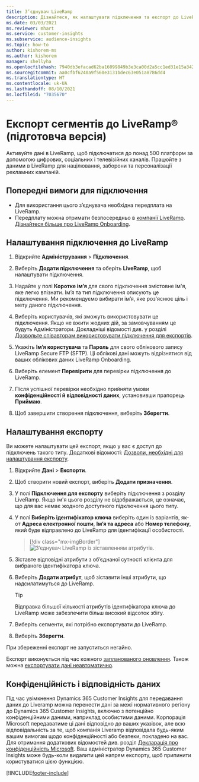 ```yaml
---
title: З’єднувач LiveRamp
description: Дізнайтеся, як налаштувати підключення та експорт до LiveRamp.
ms.date: 03/03/2021
ms.reviewer: mhart
ms.service: customer-insights
ms.subservice: audience-insights
ms.topic: how-to
author: kishorem-ms
ms.author: kishorem
manager: shellyha
ms.openlocfilehash: 7940db3efacad62ba16099849b3e3ca00d2a5cc1ed31e15a34209c0797e6ae13
ms.sourcegitcommit: aa0cfbf6240a9f560e3131bdec63e051a8786dd4
ms.translationtype: HT
ms.contentlocale: uk-UA
ms.lasthandoff: 08/10/2021
ms.locfileid: "7035670"
---
```

# <a name="export-segments-to-liverampreg-preview"></a>Експорт сегментів до LiveRamp&reg; (підготовча версія)

Активуйте дані в LiveRamp, щоб підключатися до понад 500 платформ за допомогою цифрових, соціальних і телевізійних каналів. Працюйте з даними в LiveRamp для націлювання, заборони та персоналізації рекламних кампаній.

## <a name="prerequisites-for-a-connection"></a>Попередні вимоги для підключення

- Для використання цього з’єднувача необхідна передплата на LiveRamp.
- Передплату можна отримати безпосередньо в [компанії LiveRamp](https://liveramp.com/contact/). [Дізнайтеся більше про LiveRamp Onboarding](https://liveramp.com/our-platform/data-onboarding/).

## <a name="set-up-connection-to-liveramp"></a>Налаштування підключення до LiveRamp

1. Відкрийте **Адміністрування** > **Підключення**.

1. Виберіть **Додати підключення** та оберіть **LiveRamp**, щоб налаштувати підключення.

1. Надайте у полі **Коротке ім’я** для свого підключення змістовне ім'я, яке легко впізнати. Ім’я та тип підключення описують це підключення. Ми рекомендуємо вибирати ім’я, яке роз'яснює ціль і мету даного підключення.

1. Виберіть користувачів, які зможуть використовувати це підключення. Якщо не вжити жодних дій, за замовчуванням це будуть Адміністратори. Докладніші відомості див. у розділі [Дозвольте співавторам використовувати підключення для експортів](connections.md#allow-contributors-to-use-a-connection-for-exports).

1. Укажіть **Ім’я користувача** та **Пароль** для свого облікового запису LiveRamp Secure FTP (SFTP).
Ці облікові дані можуть відрізнятися від ваших облікових даних LiveRamp Onboarding.

1. Виберіть елемент **Перевірити** для перевірки підключення до LiveRamp.

1. Після успішної перевірки необхідно прийняти умови **конфіденційності й відповідності даних**, установивши прапорець **Приймаю**.

1. Щоб завершити створення підключення, виберіть **Зберегти**.

## <a name="configure-an-export"></a>Налаштування експорту

Ви можете налаштувати цей експорт, якщо у вас є доступ до підключень такого типу. Додаткові відомості: [Дозволи, необхідні для налаштування експорту](export-destinations.md#set-up-a-new-export).

1. Відкрийте **Дані** > **Експорти**.

1. Щоб створити новий експорт, виберіть **Додати призначення**.

1. У полі **Підключення для експорту** виберіть підключення з розділу LiveRamp. Якщо ім'я цього розділу не відображається, це означає, що для вас немає жодного доступного підключення цього типу.

1. У полі **Виберіть ідентифікатор ключа** виберіть один із варіантів, як-от **Адреса електронної пошти**, **Ім’я та адреса** або **Номер телефону**, який буде відправлено до LiveRamp для ідентифікації особистості.
   > [!div class="mx-imgBorder"]
   > ![З’єднувач LiveRamp із зіставленням атрибутів.](media/export-liveramp-segments.png "З’єднувач LiveRamp із зіставленням атрибутів")

1. Зіставте відповідні атрибути з об’єднаної сутності клієнта для вибраного ідентифікатора ключа.

1. Виберіть **Додати атрибут**, щоб зіставити інші атрибути, що надсилатимуться до LiveRamp.

   > [!TIP]
   > Відправка більшої кількості атрибутів ідентифікатора ключа до LiveRamp може забезпечити більш високий відсоток збігу.

1. Виберіть сегменти, які потрібно експортувати до LiveRamp.

1. Виберіть **Зберегти**.

При збереженні експорт не запуститься негайно.

Експорт виконується під час кожного [запланованого оновлення](system.md#schedule-tab). Також можна [експортувати дані неавтоматично](export-destinations.md#run-exports-on-demand). 


## <a name="data-privacy-and-compliance"></a>Конфіденційність і відповідність даних

Під час увімкнення Dynamics 365 Customer Insights для передавання даних до Liveramp можна перенести дані за межі нормативного регіону до Dynamics 365 Customer Insights, включно з потенційно конфіденційними даними, наприклад особистими даними. Корпорація Microsoft передаватиме ці дані відповідно до ваших указівок, але всю відповідальність за те, щоб компанія Liveramp відповідала будь-яким вашим вимогам щодо конфіденційності або безпеки, покладено на вас. Для отримання додаткових відомостей див. розділ [Декларація про конфіденційність Microsoft](https://go.microsoft.com/fwlink/?linkid=396732).
Ваш адміністратор Dynamics 365 Customer Insights може будь-коли видалити цей напрям експорту, щоб припинити користуватися цією функцією.

[!INCLUDE[footer-include](../includes/footer-banner.md)]
